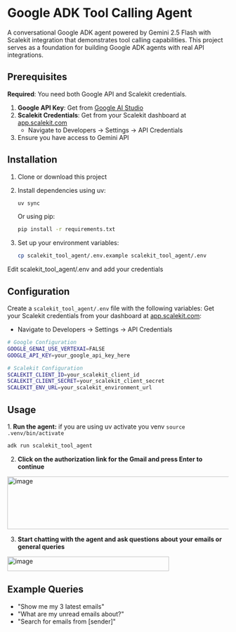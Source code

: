 # Google ADK Tool Calling Agent

A conversational Google ADK agent powered by Gemini 2.5 Flash with Scalekit integration that demonstrates tool calling capabilities.
This project serves as a foundation for building Google ADK agents with real API integrations.



## Prerequisites

**Required**: You need both Google API and Scalekit credentials.

1. **Google API Key**: Get from [Google AI Studio](https://aistudio.google.com/apikey)
2. **Scalekit Credentials**: Get from your Scalekit dashboard at [app.scalekit.com](https://app.scalekit.com)
   - Navigate to Developers → Settings → API Credentials
3. Ensure you have access to Gemini API

## Installation

1. Clone or download this project
2. Install dependencies using uv:
   ```bash
   uv sync
   ```
   Or using pip:
   ```bash
   pip install -r requirements.txt
   ```

3. Set up your environment variables:
   ```bash
   cp scalekit_tool_agent/.env.example scalekit_tool_agent/.env
   ```
Edit scalekit_tool_agent/.env and add your credentials

## Configuration

Create a `scalekit_tool_agent/.env` file with the following variables:
Get your Scalekit credentials from your dashboard at [app.scalekit.com](https://app.scalekit.com):
- Navigate to Developers → Settings → API Credentials

```bash
# Google Configuration
GOOGLE_GENAI_USE_VERTEXAI=FALSE
GOOGLE_API_KEY=your_google_api_key_here

# Scalekit Configuration
SCALEKIT_CLIENT_ID=your_scalekit_client_id
SCALEKIT_CLIENT_SECRET=your_scalekit_client_secret
SCALEKIT_ENV_URL=your_scalekit_environment_url
```



## Usage

1.<b> Run the agent:</b>
if you are using uv activate you venv `source .venv/bin/activate`
   ```bash
   adk run scalekit_tool_agent
   ```

2. <b>Click on the authorization link for the Gmail and press Enter to continue</b>
<img width="800" height="120" alt="image" src="https://github.com/user-attachments/assets/eaefd372-6030-40ec-9a88-1f1dd8b3f421" />

   
3. <b> Start chatting with the agent and ask questions about your emails or general queries</b>

<img width="368" height="33" alt="image" src="https://github.com/user-attachments/assets/c1e197aa-31f4-43eb-817f-2e502070ed4a" />



## Example Queries

- "Show me my 3 latest emails"
- "What are my unread emails about?"
- "Search for emails from [sender]"
